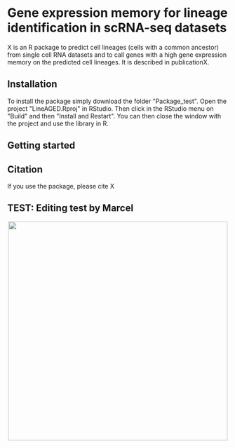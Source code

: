# Gene expression memory for lineage identification in scRNA-seq datasets

X is an R package to predict cell lineages (cells with a common ancestor) from single cell RNA datasets and to call genes with a high gene expression memory on the predicted cell lineages. It is described in publicationX.

## Installation
To install the package simply download the folder "Package_test". Open the project "LineAGED.Rproj" in RStudio. Then click in the RStudio menu on "Build" and then "Install and Restart". You can then close the window with the project and use the library in R.

## Getting started


## Citation
If you use the package, please cite X

## TEST: Editing test by Marcel
<p align="center">
  <img width="500" height="500" src="[http://www.fillmurray.com/460/300](https://github.com/UPSUTER/Memory/blob/main/Network_for_GitHub.png)">
</p>
